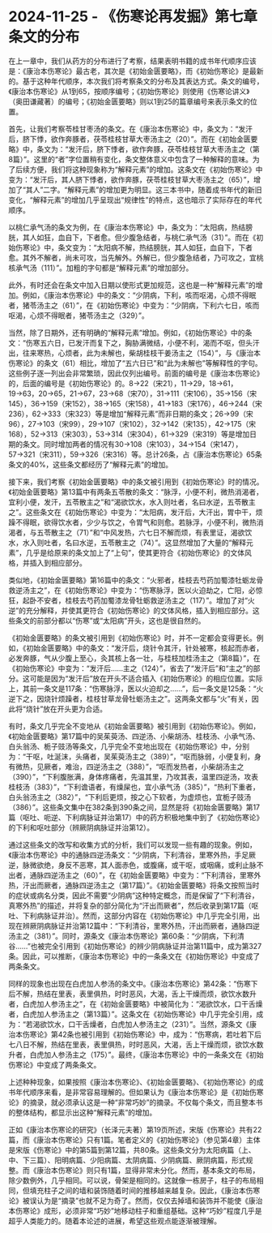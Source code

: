 # 2024-11-25 - 《伤寒论再发掘》第七章 条文的分布

在上一章中，我们从药方的分布进行了考察，结果表明书籍的成书年代顺序应该是：《康治本伤寒论》最古老，其次是《初始金匮要略》，而《初始伤寒论》是最新的。基于这种年代顺序，本次我们将考察条文的分布及其表达方式。条文的编号，《康治本伤寒论》从1到65，按顺序编号；《初始伤寒论》则使用《伤寒论讲义》（奥田谦藏著）的编号；《初始金匮要略》则以1到25的篇章编号来表示条文的位置。

首先，让我们考察苓桂甘枣汤的条文。在《康治本伤寒论》中，条文为：“发汗后，脐下悸，欲作奔豚者，茯苓桂枝甘草大枣汤主之（20）”。而在《初始金匮要略》中，条文为：“发汗后，脐下悸者，欲作奔豚，茯苓桂枝甘草大枣汤主之（第8篇）”。这里的“者”字位置稍有变化，条文整体意义中包含了一种解释的意味。为了后续方便，我们将这种现象称为“解释元素”的增加。这条文在《初始伤寒论》中变为：“发汗后，其人脐下悸者，欲作奔豚，茯苓桂枝甘草大枣汤主之（65）”，增加了“其人”二字。“解释元素”的增加更为明显。这三本书中，随着成书年代的新旧变化，“解释元素”的增加几乎呈现出“规律性”的特点，这也暗示了实际存在的年代顺序。

以桃仁承气汤的条文为例，在《康治本伤寒论》中，条文为：“太阳病，热结膀胱，其人如狂，血自下，下者愈。但少腹急结者，与桃仁承气汤（31）”。而在《初始伤寒论》中，条文变为：“太阳病不解，热结膀胱，其人如狂，血自下，下者愈。其外不解者，尚未可攻，当先解外。外解已，但少腹急结者，乃可攻之，宜桃核承气汤（111）”。加粗的字句都是“解释元素”的增加部分。

此外，有时还会在条文中加入日期以使形式更加规范，这也是一种“解释元素”的增加。例如，《康治本伤寒论》中的条文：“少阴病，下利，咳而呕渴，心烦不得眠者，猪苓汤主之（61）”，在《初始伤寒论》中变为：“少阴病，下利六七日，咳而呕渴，心烦不得眠者，猪苓汤主之（329）”。

当然，除了日期外，还有明确的“解释元素”增加。例如，《初始伤寒论》中的条文：“伤寒五六日，已发汗而复下之，胸胁满微结，小便不利，渴而不呕，但头汗出，往来寒热，心烦者，此为未解也，柴胡桂枝干姜汤主之（154）”，与《康治本伤寒论》的条文（61）相比，增加了“五六日已”和“此为未解也”等解释性的字句。这些例子逐一列出会非常繁琐，因此仅列出编号。前面的编号是《康治本伤寒论》的，后面的编号是《初始伤寒论》的。8→22（宋21），11→29，18→61，19→63，20→65，21→67，23→68（宋70），31→111（宋106），35→156（宋145），36→159（宋152），38→165（宋158），41→183（宋176），46→244（宋236），62→333（宋323）等是增加“解释元素”而非日期的条文；26→99（宋96），27→103（宋99），29→107（宋102），32→142（宋135），42→175（宋168），52→313（宋303），53→314（宋304），61→329（宋319）等是增加日期的条文。同时增加两者的情况有30→108（宋103），34→154（宋147），57→321（宋311），59→326（宋316）等。总计26条，占《康治本伤寒论》65条条文的40%，这些条文都经历了“解释元素”的增加。

接下来，我们考察《初始金匮要略》中的条文被引用到《初始伤寒论》时的情况。《初始金匮要略》第13篇中有两条五苓散的条文：“脉浮，小便不利，微热消渴者，宜利小便，发汗，五苓散主之”和“渴欲饮水，水入则吐者，名曰水逆，五苓散主之”。这些条文在《初始伤寒论》中变为：“太阳病，发汗后，大汗出，胃中干，烦躁不得眠，欲得饮水者，少少与饮之，令胃气和则愈。若脉浮，小便不利，微热消渴者，与五苓散主之（71）”和“中风发热，六七日不解而烦，有表里证，渴欲饮水，水入则吐者，名曰水逆，五苓散主之（74）”。这显然增加了大量的“解释元素”，几乎是给原来的条文加上了“上句”，使其更符合《初始伤寒论》的文体风格，并插入到相应部分。

类似地，《初始金匮要略》第16篇中的条文：“火邪者，桂枝去芍药加蜀漆牡蛎龙骨救逆汤主之”，在《初始伤寒论》中变为：“伤寒脉浮，医以火迫劫之，亡阳，必惊狂，起卧不安者，桂枝去芍药加蜀漆龙骨牡蛎救逆汤主之（117）”。增加了对“火逆”的充分解释，并使其更符合《初始伤寒论》的文体风格，插入到相应部分。这些条文的前部分都以“伤寒”或“太阳病”开头，这也是很自然的。

《初始金匮要略》的条文被引用到《初始伤寒论》时，并不一定都会变得更长。例如，《初始金匮要略》中的条文：“发汗后，烧针令其汗，针处被寒，核起而赤者，必发奔豚，气从少腹上至心，灸其核上各一壮，与桂枝加桂汤主之（第8篇）”，在《初始伤寒论》中变为：“发汗后……主之（124）”，省去了“发汗后”和“主之”的部分。这可能是因为“发汗后”放在开头不适合插入《初始伤寒论》的相应位置。实际上，其前一条文是117条：“伤寒脉浮，医以火迫却之……”，后一条文是125条：“火逆下之，因烧针烦躁者，桂枝甘草龙骨牡蛎汤主之”。这两条文都与“火”有关，因此将“烧针”放在开头更为合适。

有时，条文几乎完全不变地从《初始金匮要略》被引用到《初始伤寒论》。例如，《初始金匮要略》第17篇中的吴茱萸汤、四逆汤、小柴胡汤、桂枝汤、小承气汤、白头翁汤、栀子豉汤等条文，几乎完全不变地出现在《初始伤寒论》中，分别为：“干呕，吐涎沫，头痛者，吴茱萸汤主之（389）”，“呕而脉弱，小便复利，身有微热，见厥者，难治，四逆汤主之（388）”，“呕而发热者，小柴胡汤主之（390）”，“下利腹胀满，身体疼痛者，先温其里，乃攻其表，温里四逆汤，攻表桂枝汤（383）”，“下利谵语者，有燥屎也，宜小承气汤（385）”，“热利下重者，白头翁汤主之（382）”，“下利后更烦，按之心下软者，为虚烦也，宜栀子豉汤（386）”。这些条文集中在382条到390条之间，显然是将《初始金匮要略》第17篇（呕吐、呃逆、下利病脉证并治第17）中的药方积极地集中到了《初始伤寒论》的下利和呕吐部分（辨厥阴病脉证并治第12）。

通过这些条文的改写和收集方式的分析，我们可以发现一些有趣的现象。例如，《康治本伤寒论》中的通脉四逆汤条文：“少阴病，下利清谷，里寒外热，手足厥逆，脉微欲绝，身反不恶寒，其人面赤色，或腹痛，或干呕，或咽痛，或利止脉不出者，通脉四逆汤主之（60）”，在《初始金匮要略》中变为：“下利清谷，里寒外热，汗出而厥者，通脉四逆汤主之（第17篇）”。《初始金匮要略》将条文按照当时的症状或病名分类，因此不需要“少阴病”这种特定概念，而是保留了“下利清谷，真寒外热”的描述，并将复杂的部分简化为“汗出而厥者”，然后收录到第17篇（呕吐、下利病脉证并治）。然而，这部分内容在《初始伤寒论》中几乎完全引用，出现在辨厥阴病脉证并治第12篇中：“下利清谷，里寒外热，汗出而厥者，通脉四逆汤主之（381）”。同时，源条文《康治本伤寒论》第60条：“少阴病，下利清谷……”也被完全引用到《初始伤寒论》的辨少阴病脉证并治第11篇中，成为第327条。因此，可以推断，《康治本伤寒论》中的一条条文在《初始伤寒论》中变成了两条条文。

同样的现象也出现在白虎加人参汤的条文中。《康治本伤寒论》第42条：“伤寒下后不解，热结在里表，表里俱热，时时恶风，大渴，舌上干燥而烦，欲饮水数升者，白虎加人参汤主之”，在《初始金匮要略》中被简化为：“渴欲饮水，口干舌燥者，白虎加人参汤主之（第13篇）”。这条文在《初始伤寒论》中几乎完全引用，成为：“若渴欲饮水，口干舌燥者，白虎加人参汤主之（231）”。当然，源条文《康治本伤寒论》第42条也被引用到《初始伤寒论》中，成为：“伤寒病，若吐若下后七八日不解，热结在里表，表里俱热，时时恶风，大渴，舌上干燥而烦，欲饮水数升者，白虎加人参汤主之（175）”。最终，《康治本伤寒论》中的一条条文在《初始伤寒论》中变成了两条条文。

上述种种现象，如果按照《康治本伤寒论》、《初始金匮要略》、《初始伤寒论》的成书年代顺序来看，是非常容易理解的。但如果认为《康治本伤寒论》是《初始伤寒论》的摘录，就必须承认这是一种“非常巧妙”的摘录。不仅每个条文，而且整本书的整体结构，都显示出这种“解释元素”的增加。

正如《康治本伤寒论的研究》（长泽元夫著）第19页所述，宋版《伤寒论》共有22篇，而《康治本伤寒论》只有1篇。笔者定义的《初始伤寒论》（参见第4章）主体是宋版《伤寒论》中的第5篇到第12篇，共80条。这些条文分为太阳病篇（上、中、下三篇）、阳明病篇、少阳病篇、太阴病篇、少阴病篇、厥阴病篇，形式规整。而《康治本伤寒论》则只有1篇，显得非常未分化。然而，基本条文的布局，除少数例外，几乎相同。可以说，骨架是相同的。这就像一栋房子，柱子的布局相同，但填充柱子之间的墙和装饰随着时间的推移越来越复杂。因此，《康治本伤寒论》被误认为是“摘录”也就不足为奇了。然而，仅仅去掉墙和装饰并不能使《康治本伤寒论》成形，必须非常“巧妙”地移动柱子和重组基础。这种“巧妙”程度几乎是超乎人类能力的。随着本论述的进展，希望这些观点能逐渐被理解。